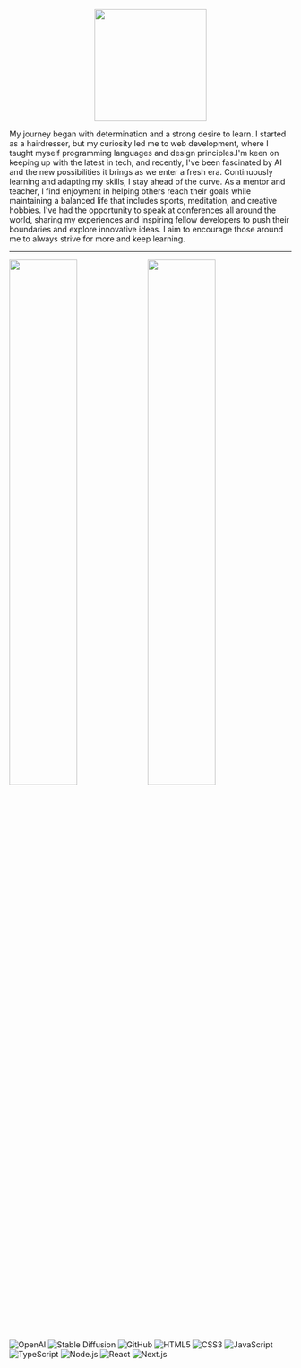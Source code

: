 <p align="center"><img src="https://user-images.githubusercontent.com/1148334/231671805-774831f5-9a40-4d29-ab66-6bd9a753cc7e.png" alt="" width="200"/></p>
My journey began with determination and a strong desire to learn. I started as a hairdresser, but my curiosity led me to web development, where I taught myself programming languages and design principles.I'm keen on keeping up with the latest in tech, and recently, I've been fascinated by AI and the new possibilities it brings as we enter a fresh era.  
Continuously learning and adapting my skills, I stay ahead of the curve. As a mentor and teacher, I find enjoyment in helping others reach their goals while maintaining a balanced life that includes sports, meditation, and creative hobbies. I've had the opportunity to speak at conferences all around the world, sharing my experiences and inspiring fellow developers to push their boundaries and explore innovative ideas. I aim to encourage those around me to always strive for more and keep learning.

------

[<img src="https://i.ytimg.com/vi/Y2G4nhkBYkc/maxresdefault.jpg" width="49%" />](https://www.youtube.com/watch?v=Y2G4nhkBYkc "GREGOR ADAMS Exploring Fractals | in CSS CascadiaFest 2015")[<img src="https://i.ytimg.com/vi/Os6f2m8VDGU/maxresdefault.jpg" width="49%" />](https://www.youtube.com/watch?v=Os6f2m8VDGU "Gregor Adams | CSS Variables | CSS Day 2017")



![OpenAI](https://img.shields.io/badge/OpenAI-00549F?style=for-the-badge&logo=openai&logoColor=white) ![Stable Diffusion](https://img.shields.io/badge/Stable%20Diffusion-%23340068?style=for-the-badge) ![GitHub](https://img.shields.io/badge/GitHub-100000?style=for-the-badge&logo=github&logoColor=white) ![HTML5](https://img.shields.io/badge/HTML5-E34F26?style=for-the-badge&logo=html5&logoColor=white) ![CSS3](https://img.shields.io/badge/CSS3-1572B6?style=for-the-badge&logo=css3&logoColor=white) ![JavaScript](https://img.shields.io/badge/JavaScript-323330?style=for-the-badge&logo=javascript&logoColor=F7DF1E) ![TypeScript](https://img.shields.io/badge/TypeScript-007ACC?style=for-the-badge&logo=typescript&logoColor=white) ![Node.js](https://img.shields.io/badge/Node.js-339933?style=for-the-badge&logo=node.js&logoColor=white) ![React](https://img.shields.io/badge/React-20232A?style=for-the-badge&logo=react&logoColor=61DAFB) ![Next.js](https://img.shields.io/badge/Next.js-000000?style=for-the-badge&logo=next.js&logoColor=white)
